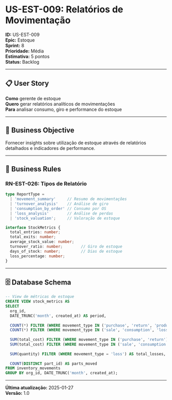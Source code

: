 # US-EST-009: Relatórios de Movimentação

**ID:** US-EST-009  
**Epic:** Estoque  
**Sprint:** 8  
**Prioridade:** Média  
**Estimativa:** 5 pontos  
**Status:** Backlog  

---

## 📋 User Story

**Como** gerente de estoque  
**Quero** gerar relatórios analíticos de movimentações  
**Para** analisar consumo, giro e performance do estoque

---

## 🎯 Business Objective

Fornecer insights sobre utilização de estoque através de relatórios detalhados e indicadores de performance.

---

## 📐 Business Rules

### RN-EST-026: Tipos de Relatório
```typescript
type ReportType =
  | 'movement_summary'     // Resumo de movimentações
  | 'turnover_analysis'    // Análise de giro
  | 'consumption_by_order' // Consumo por OS
  | 'loss_analysis'        // Análise de perdas
  | 'stock_valuation';     // Valoração de estoque

interface StockMetrics {
  total_entries: number;
  total_exits: number;
  average_stock_value: number;
  turnover_ratio: number;        // Giro de estoque
  days_of_stock: number;         // Dias de estoque
  loss_percentage: number;
}
```

---

## 🗄️ Database Schema

```sql
-- View de métricas de estoque
CREATE VIEW stock_metrics AS
SELECT 
  org_id,
  DATE_TRUNC('month', created_at) AS period,
  
  COUNT(*) FILTER (WHERE movement_type IN ('purchase', 'return', 'production')) AS total_entries,
  COUNT(*) FILTER (WHERE movement_type IN ('sale', 'consumption', 'loss')) AS total_exits,
  
  SUM(total_cost) FILTER (WHERE movement_type IN ('purchase', 'return')) AS total_value_in,
  SUM(total_cost) FILTER (WHERE movement_type IN ('sale', 'consumption')) AS total_value_out,
  
  SUM(quantity) FILTER (WHERE movement_type = 'loss') AS total_losses,
  
  COUNT(DISTINCT part_id) AS parts_moved
FROM inventory_movements
GROUP BY org_id, DATE_TRUNC('month', created_at);
```

---

**Última atualização:** 2025-01-27  
**Versão:** 1.0
